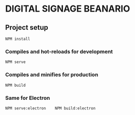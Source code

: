 # DIGITAL SIGNAGE BEANARIO

## Project setup
```
NPM install
```

### Compiles and hot-reloads for development
```
NPM serve
```

### Compiles and minifies for production
```
NPM build
```

### Same for Electron
```
NPM serve:electron    NPM build:electron
```
